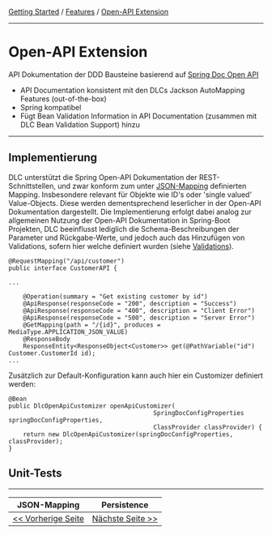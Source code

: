 [Getting Started](../index.md) / [Features](../features.md) / [Open-API Extension](open_api_extension.md)

---

# Open-API Extension
API Dokumentation der DDD Bausteine basierend auf [Spring Doc Open API](https://springdoc.org/)
-   API Documentation konsistent mit den DLCs Jackson AutoMapping Features (out-of-the-box)
-   Spring kompatibel
-   Fügt Bean Validation Information in API Documentation (zusammen mit DLC Bean Validation Support) hinzu

---

## Implementierung
DLC unterstützt die Spring Open-API Dokumentation der REST-Schnittstellen,
und zwar konform zum unter [JSON-Mapping](json_mapping.md) definierten Mapping.
Insbesondere relevant für Objekte wie ID's oder 'single valued' Value-Objects.
Diese werden dementsprechend leserlicher in der Open-API Dokumentation dargestellt.
Die Implementierung erfolgt dabei analog zur allgemeinen Nutzung der Open-API Dokumentation
in Spring-Boot Projekten, DLC beeinflusst lediglich die Schema-Beschreibungen der Parameter und
Rückgabe-Werte, und jedoch auch das Hinzufügen von Validations, sofern hier welche definiert wurden (siehe [Validations](validation_support.md)).

```
@RequestMapping("/api/customer")
public interface CustomerAPI {

...

    @Operation(summary = "Get existing customer by id")
    @ApiResponse(responseCode = "200", description = "Success")
    @ApiResponse(responseCode = "400", description = "Client Error")
    @ApiResponse(responseCode = "500", description = "Server Error")
    @GetMapping(path = "/{id}", produces = MediaType.APPLICATION_JSON_VALUE)
    @ResponseBody
    ResponseEntity<ResponseObject<Customer>> get(@PathVariable("id") Customer.CustomerId id);
...
```



Zusätzlich zur Default-Konfiguration kann auch hier ein Customizer definiert werden:
```
@Bean
public DlcOpenApiCustomizer openApiCustomizer(
                                        SpringDocConfigProperties springDocConfigProperties,
                                        ClassProvider classProvider) {
    return new DlcOpenApiCustomizer(springDocConfigProperties, classProvider);
}
```
## Unit-Tests

---

|            **JSON-Mapping**             |           **Persistence**            |
|:---------------------------------------:|:------------------------------------:|
| [<< Vorherige Seite](./json_mapping.md) | [Nächste Seite >>](./persistence.md) |
